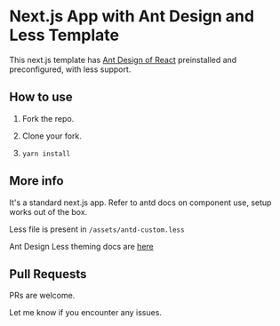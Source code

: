 # Next.js App with Ant Design and Less Template

This next.js template has [Ant Design of React](http://ant.design) preinstalled and preconfigured, with less support. 

## How to use

1. Fork the repo.

2. Clone your fork.

3. `yarn install`

## More info

It's a standard next.js app. Refer to antd docs on component use, setup works out of the box.

Less file is present in `/assets/antd-custom.less`

Ant Design Less theming docs are [here](https://github.com/ant-design/ant-design/blob/master/components/style/themes/default.less)

## Pull Requests

PRs are welcome.

Let me know if you encounter any issues.
